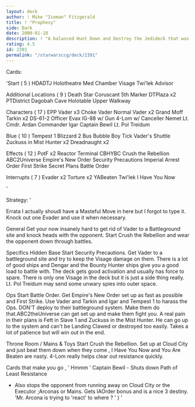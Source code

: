 ```yaml
---
layout: deck
author: ! Mike "Iceman" Fitzgerald
title: ! "Prophesy"
side: Dark
date: 2000-01-18
description: ! "A balanced Hunt Down and Destroy the Jedideck that was based on the Hays / LewisWorlds deck but added ECC and EJP."
rating: 4.5
id: 2391
permalink: "/starwarsccg/deck/2391"
---
```

Cards: 

'Start  ( 5 )
HDADTJ
Holotheatre
Med Chamber
Visage
Twi'lek Advisor

Additional Locations  ( 9 )
Death Star
Coruscant
5th Marker
DTPlaza x2
PTDistrict
Dagobah  Cave
Holotable
Upper Walkway

Characters  ( 17 )
EPP Vader x3
Choke Vader
Normal Vader x2
Grand Moff Tarkin x2
DS-61-2
Officer Evax
IG-88 w/ Gun
4-Lom w/ Canceller
Nemet
Lt. Cmdr. Ardan
Commander Igar
Captain Bewil
Lt. Pol Treidum

Blue  ( 10 )
Tempest 1
Blizzard 2
Bus
Bubble Boy
Tick
Vader's Shuttle
Zuckuss in Mist Hunter x2
Dreadnaught x2

Effects  ( 12 )
PotF x2
Reactor Terminal
CBHYBC
Crush the Rebellion
ABC2Universe
Empire's New Order
Security Precautions
Imperial Arrest Order
First Strike
Secret Plans
Battle Order

Interrupts  ( 7 )
Evader x2
Torture x2
YABeaten
Twi'lek
I Have You Now

'

Strategy: '

Errata  I actually shoudl have a Masteful Move in
here but I forgot to type it. Knock out one Evader
and use it when necessary.

General  Get your now insanely hard to get rid of
Vader to a Battleground site and knock heads with
the opponent. Start Crush the Rebellion and wear
the opponent down through battles.

Specifics 
Hidden Base  Start Security Precautions. Get
  Vader to a battleground site and try to keep the
  Visage damage on them. There is a lot of good
  ships and Dengar and the Bounty Hunter ships
  give you a good load to battle with. The deck
  gets good activation and usually has force to
  spare. There is only one Visage in the deck but
  it is just a side thing really. Lt. Pol Treidum
  may send some unwary spies into outer space.

Ops  Start Battle Order. Get Empire's New Order
set up as fast as possible and First Strike.
Use Vader and Tarkin and Igar and Tempest 1 to
harass the Ops. DON'T deploy to their battleground
system. Make them do that.ABC2theUniverse can get
set up and make them fight you. A real pain in
their plans is Fett in Slave 1 and Zuckuss in the
Mist Hunter. He can go up to the system and can't
be Landing Clawed or destroyed too easily. Takes a
lot of patience but will win out in the end.

Throne Room / Mains & Toys   Start Crush the
Rebellion. Set up at Cloud City and just beat them
down when they come , I Have You Now and
You Are Beaten are nasty. 4-Lom really helps clear
out resistance quickly.

Cards that make you go , ' Hmmm ' 
Captain Bewil - Shuts down Path of Least Resistance
- Also stops the opponent from running away on
Cloud City or the Executor ;Arconas or Mains.
Gets IAOrder bonus and is a nice 3 destiny.
'Mr. Arcona is trying to 'react' to where ? ' )   '
